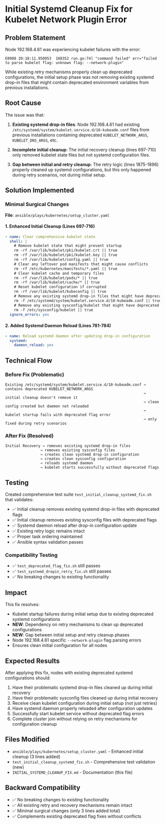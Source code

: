 # Initial Systemd Cleanup Fix for Kubelet Network Plugin Error

## Problem Statement

Node 192.168.4.61 was experiencing kubelet failures with the error:

```
E0908 20:18:11.950953  108352 run.go:74] "command failed" err="failed to parse kubelet flag: unknown flag: --network-plugin"
```

While existing retry mechanisms properly clean up deprecated configurations, the initial setup phase was not removing existing systemd drop-in files that might contain deprecated environment variables from previous installations.

## Root Cause

The issue was that:

1. **Existing systemd drop-in files**: Node 192.168.4.61 had existing `/etc/systemd/system/kubelet.service.d/10-kubeadm.conf` files from previous installations containing deprecated `KUBELET_NETWORK_ARGS`, `KUBELET_DNS_ARGS`, etc.

2. **Incomplete initial cleanup**: The initial recovery cleanup (lines 697-710) only removed kubelet state files but not systemd configuration files.

3. **Gap between initial and retry cleanup**: The retry logic (lines 1875-1896) properly cleaned up systemd configurations, but this only happened during retry scenarios, not during initial setup.

## Solution Implemented

### Minimal Surgical Changes

**File**: `ansible/plays/kubernetes/setup_cluster.yaml`

#### 1. Enhanced Initial Cleanup (Lines 697-716)
```yaml
- name: Clear comprehensive kubelet state
  shell: |
    # Remove kubelet state that might prevent startup
    rm -rf /var/lib/kubelet/pki/kubelet.crt || true
    rm -rf /var/lib/kubelet/pki/kubelet.key || true
    rm -rf /var/lib/kubelet/config.yaml || true
    # Clear any leftover pod manifests that might cause conflicts
    rm -rf /etc/kubernetes/manifests/*.yaml || true
    # Clear kubelet cache and temporary files
    rm -rf /var/lib/kubelet/pods/* || true
    rm -rf /var/lib/kubelet/cache/* || true
    # Reset kubelet configuration if corrupted
    rm -rf /var/lib/kubelet/kubeconfig || true
    # Remove any existing systemd drop-in files that might have deprecated flags
    rm -f /etc/systemd/system/kubelet.service.d/10-kubeadm.conf || true
    # Remove any existing sysconfig/kubelet that might have deprecated flags  
    rm -f /etc/sysconfig/kubelet || true
  ignore_errors: yes
```

#### 2. Added Systemd Daemon Reload (Lines 781-784)
```yaml
- name: Reload systemd daemon after updating drop-in configuration
  systemd:
    daemon_reload: yes
```

## Technical Flow

### Before Fix (Problematic)
```
Existing /etc/systemd/system/kubelet.service.d/10-kubeadm.conf → contains deprecated KUBELET_NETWORK_ARGS
                                                               → initial cleanup doesn't remove it
                                                               → clean config created but daemon not reloaded
                                                               → kubelet startup fails with deprecated flag error
                                                               → only fixed during retry scenarios
```

### After Fix (Resolved)
```
Initial Recovery → removes existing systemd drop-in files
                → removes existing sysconfig files
                → creates clean systemd drop-in configuration
                → creates clean sysconfig configuration  
                → reloads systemd daemon
                → kubelet starts successfully without deprecated flags
```

## Testing

Created comprehensive test suite `test_initial_cleanup_systemd_fix.sh` that validates:

- ✅ Initial cleanup removes existing systemd drop-in files with deprecated flags
- ✅ Initial cleanup removes existing sysconfig files with deprecated flags
- ✅ Systemd daemon reload after drop-in configuration update
- ✅ Existing retry logic remains intact
- ✅ Proper task ordering maintained
- ✅ Ansible syntax validation passes

### Compatibility Testing

- ✅ `test_deprecated_flag_fix.sh` still passes
- ✅ `test_systemd_dropin_retry_fix.sh` still passes  
- ✅ No breaking changes to existing functionality

## Impact

This fix resolves:
- Kubelet startup failures during initial setup due to existing deprecated systemd configurations
- **NEW**: Dependency on retry mechanisms to clean up deprecated configurations
- **NEW**: Gap between initial setup and retry cleanup phases
- Node 192.168.4.61 specific `--network-plugin` flag parsing errors
- Ensures clean initial configuration for all nodes

## Expected Results

After applying this fix, nodes with existing deprecated systemd configurations should:
1. Have their problematic systemd drop-in files cleaned up during initial recovery
2. Have their problematic sysconfig files cleaned up during initial recovery
3. Receive clean kubelet configuration during initial setup (not just retries)
4. Have systemd daemon properly reloaded after configuration updates
5. Successfully start kubelet service without deprecated flag errors
6. Complete cluster join without relying on retry mechanisms for configuration cleanup

## Files Modified

- `ansible/plays/kubernetes/setup_cluster.yaml` - Enhanced initial cleanup (3 lines added)
- `test_initial_cleanup_systemd_fix.sh` - Comprehensive test validation (new)
- `INITIAL_SYSTEMD_CLEANUP_FIX.md` - Documentation (this file)

## Backward Compatibility

- ✅ No breaking changes to existing functionality
- ✅ All existing retry and recovery mechanisms remain intact
- ✅ Minimal surgical changes (only 3 lines added total)
- ✅ Complements existing deprecated flag fixes without conflicts